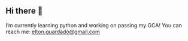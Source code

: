 ## Hi there 👋
I’m currently learning python and working on passing my GCA! You can reach me: elton.guardado@gmail.com

<!--
**EltonGuardado/EltonGuardado** is a ✨ _special_ ✨ repository because its `README.md` (this file) appears on your GitHub profile.

Here are some ideas to get you started:

- 🔭 I’m currently working on passing my GCA!
- 🌱 I’m currently learning python. 
- 👯 I’m looking to collaborate on ...
- 🤔 I’m looking for help with anything that is visual implementation. 
- 💬 Ask me about ...
- 📫 How to reach me: elton.guardado@gmail.com
- 😄 Pronouns: ...
- ⚡ Fun fact: I was originally majoring in biomedical science. 
-->
